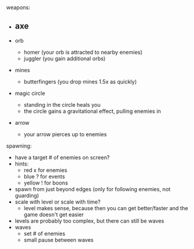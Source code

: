 weapons:

- axe
  -

- orb
  - homer (your orb is attracted to nearby enemies)
  - juggler (you gain additional orbs)

- mines
  - butterfingers (you drop mines 1.5x as quickly)

- magic circle
  - standing in the circle heals you
  - the circle gains a gravitational effect, pulling enemies in

- arrow
  - your arrow pierces up to <x> enemies

spawning:

- have a target # of enemies on screen?
- hints:
  - red x for enemies
  - blue ? for events
  - yellow ! for boons
- spawn from just beyond edges (only for following enemies, not guarding)
- scale with level or scale with time?
  - level makes sense, because then you can get better/faster and the game doesn't get easier
- levels are probably too complex, but there can still be waves
- waves
  - set # of enemies
  - small pause between waves
